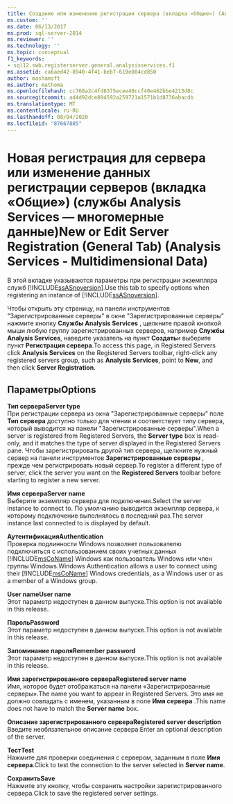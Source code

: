 ```yaml
---
title: Создание или изменение регистрации сервера (вкладка «Общие») (Analysis Services-многомерные данные) | Документация Майкрософт
ms.custom: ''
ms.date: 06/13/2017
ms.prod: sql-server-2014
ms.reviewer: ''
ms.technology: ''
ms.topic: conceptual
f1_keywords:
- sql12.swb.registerserver.general.analysisservices.f1
ms.assetid: ca6aed42-8940-4f41-beb7-619e084cd850
author: mashamsft
ms.author: mathoma
ms.openlocfilehash: cc768a2c4fd6375ecee40ccf40e462bbe4213d8c
ms.sourcegitcommit: ad4d92dce894592a259721a1571b1d8736abacdb
ms.translationtype: MT
ms.contentlocale: ru-RU
ms.lasthandoff: 08/04/2020
ms.locfileid: "87667885"
---
```

# <a name="new-or-edit-server-registration-general-tab-analysis-services---multidimensional-data"></a><span data-ttu-id="b0a48-102">Новая регистрация для сервера или изменение данных регистрации серверов (вкладка «Общие») (службы Analysis Services — многомерные данные)</span><span class="sxs-lookup"><span data-stu-id="b0a48-102">New or Edit Server Registration (General Tab) (Analysis Services - Multidimensional Data)</span></span>
  <span data-ttu-id="b0a48-103">В этой вкладке указываются параметры при регистрации экземпляра служб [!INCLUDE[ssASnoversion](../includes/ssasnoversion-md.md)].</span><span class="sxs-lookup"><span data-stu-id="b0a48-103">Use this tab to specify options when registering an instance of [!INCLUDE[ssASnoversion](../includes/ssasnoversion-md.md)].</span></span>  
  
 <span data-ttu-id="b0a48-104">Чтобы открыть эту страницу, на панели инструментов "Зарегистрированные серверы" в окне "Зарегистрированные серверы" нажмите кнопку **Службы Analysis Services** , щелкните правой кнопкой мыши любую группу зарегистрированных серверов, например **Службы Analysis Services**, наведите указатель на пункт **Создать**и выберите пункт **Регистрация сервера**.</span><span class="sxs-lookup"><span data-stu-id="b0a48-104">To access this page, in Registered Servers click **Analysis Services** on the Registered Servers toolbar, right-click any registered servers group, such as **Analysis Services**, point to **New**, and then click **Server Registration**.</span></span>  
  
## <a name="options"></a><span data-ttu-id="b0a48-105">Параметры</span><span class="sxs-lookup"><span data-stu-id="b0a48-105">Options</span></span>  
 <span data-ttu-id="b0a48-106">**Тип сервера**</span><span class="sxs-lookup"><span data-stu-id="b0a48-106">**Server type**</span></span>  
 <span data-ttu-id="b0a48-107">При регистрации сервера из окна "Зарегистрированные серверы" поле **Тип сервера** доступно только для чтения и соответствует типу сервера, который выводится на панели "Зарегистрированные серверы".</span><span class="sxs-lookup"><span data-stu-id="b0a48-107">When a server is registered from Registered Servers, the **Server type** box is read-only, and it matches the type of server displayed in the Registered Servers pane.</span></span> <span data-ttu-id="b0a48-108">Чтобы зарегистрировать другой тип сервера, щелкните нужный сервер на панели инструментов **Зарегистрированные серверы** , прежде чем регистрировать новый сервер.</span><span class="sxs-lookup"><span data-stu-id="b0a48-108">To register a different type of server, click the server you want on the **Registered Servers** toolbar before starting to register a new server.</span></span>  
  
 <span data-ttu-id="b0a48-109">**Имя сервера**</span><span class="sxs-lookup"><span data-stu-id="b0a48-109">**Server name**</span></span>  
 <span data-ttu-id="b0a48-110">Выберите экземпляр сервера для подключения.</span><span class="sxs-lookup"><span data-stu-id="b0a48-110">Select the server instance to connect to.</span></span> <span data-ttu-id="b0a48-111">По умолчанию выводится экземпляр сервера, к которому подключение выполнялось в последний раз.</span><span class="sxs-lookup"><span data-stu-id="b0a48-111">The server instance last connected to is displayed by default.</span></span>  
  
 <span data-ttu-id="b0a48-112">**Аутентификация**</span><span class="sxs-lookup"><span data-stu-id="b0a48-112">**Authentication**</span></span>  
 <span data-ttu-id="b0a48-113">Проверка подлинности Windows позволяет пользователю подключиться с использованием своих учетных данных [!INCLUDE[msCoName](../includes/msconame-md.md)] Windows как пользователь Windows или член группы Windows.</span><span class="sxs-lookup"><span data-stu-id="b0a48-113">Windows Authentication allows a user to connect using their [!INCLUDE[msCoName](../includes/msconame-md.md)] Windows credentials, as a Windows user or as a member of a Windows group.</span></span>  
  
 <span data-ttu-id="b0a48-114">**User name**</span><span class="sxs-lookup"><span data-stu-id="b0a48-114">**User name**</span></span>  
 <span data-ttu-id="b0a48-115">Этот параметр недоступен в данном выпуске.</span><span class="sxs-lookup"><span data-stu-id="b0a48-115">This option is not available in this release.</span></span>  
  
 <span data-ttu-id="b0a48-116">**Пароль**</span><span class="sxs-lookup"><span data-stu-id="b0a48-116">**Password**</span></span>  
 <span data-ttu-id="b0a48-117">Этот параметр недоступен в данном выпуске.</span><span class="sxs-lookup"><span data-stu-id="b0a48-117">This option is not available in this release.</span></span>  
  
 <span data-ttu-id="b0a48-118">**Запоминание пароля**</span><span class="sxs-lookup"><span data-stu-id="b0a48-118">**Remember password**</span></span>  
 <span data-ttu-id="b0a48-119">Этот параметр недоступен в данном выпуске.</span><span class="sxs-lookup"><span data-stu-id="b0a48-119">This option is not available in this release.</span></span>  
  
 <span data-ttu-id="b0a48-120">**Имя зарегистрированного сервера**</span><span class="sxs-lookup"><span data-stu-id="b0a48-120">**Registered server name**</span></span>  
 <span data-ttu-id="b0a48-121">Имя, которое будет отображаться на панели «Зарегистрированные серверы».</span><span class="sxs-lookup"><span data-stu-id="b0a48-121">The name you want to appear in Registered Servers.</span></span> <span data-ttu-id="b0a48-122">Это имя не должно совпадать с именем, указанным в поле **Имя сервера** .</span><span class="sxs-lookup"><span data-stu-id="b0a48-122">This name does not have to match the **Server name** box.</span></span>  
  
 <span data-ttu-id="b0a48-123">**Описание зарегистрированного сервера**</span><span class="sxs-lookup"><span data-stu-id="b0a48-123">**Registered server description**</span></span>  
 <span data-ttu-id="b0a48-124">Введите необязательное описание сервера.</span><span class="sxs-lookup"><span data-stu-id="b0a48-124">Enter an optional description of the server.</span></span>  
  
 <span data-ttu-id="b0a48-125">**Тест**</span><span class="sxs-lookup"><span data-stu-id="b0a48-125">**Test**</span></span>  
 <span data-ttu-id="b0a48-126">Нажмите для проверки соединения с сервером, заданным в поле **Имя сервера**.</span><span class="sxs-lookup"><span data-stu-id="b0a48-126">Click to test the connection to the server selected in **Server name**.</span></span>  
  
 <span data-ttu-id="b0a48-127">**Сохранить**</span><span class="sxs-lookup"><span data-stu-id="b0a48-127">**Save**</span></span>  
 <span data-ttu-id="b0a48-128">Нажмите эту кнопку, чтобы сохранить настройки зарегистрированного сервера.</span><span class="sxs-lookup"><span data-stu-id="b0a48-128">Click to save the registered server settings.</span></span>  
  
  

